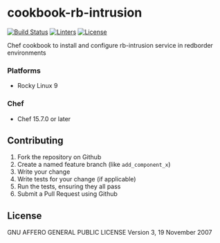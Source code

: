 # cookbook-rb-intrusion
[![Build Status][build-shield]][build-url]
[![Linters][linters-shield]][linters-url]
[![License][license-shield]][license-url]

<!-- Badges -->
[build-shield]: https://github.com/redBorder/cookbook-rb-intrusion/actions/workflows/rpm.yml/badge.svg?branch=master
[build-url]: https://github.com/redBorder/cookbook-rb-intrusion/actions/workflows/rpm.yml?query=branch%3Amaster
[linters-shield]: https://github.com/redBorder/cookbook-rb-intrusion/actions/workflows/lint.yml/badge.svg?event=push
[linters-url]: https://github.com/redBorder/cookbook-rb-intrusion/actions/workflows/lint.yml
[license-shield]: https://img.shields.io/badge/license-AGPLv3-blue.svg
[license-url]: https://github.com/cookbook-rb-intrusion/blob/HEAD/LICENSE

Chef cookbook to install and configure rb-intrusion service in redborder environments

### Platforms

- Rocky Linux 9

### Chef

- Chef 15.7.0 or later

## Contributing

1. Fork the repository on Github
2. Create a named feature branch (like `add_component_x`)
3. Write your change
4. Write tests for your change (if applicable)
5. Run the tests, ensuring they all pass
6. Submit a Pull Request using Github

## License

GNU AFFERO GENERAL PUBLIC LICENSE Version 3, 19 November 2007
